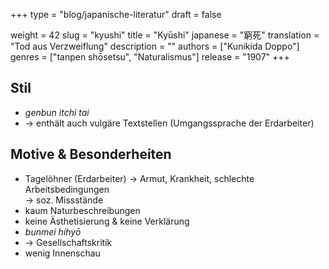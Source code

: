 +++
type = "blog/japanische-literatur"
draft = false

weight = 42
slug = "kyushi"
title = "Kyūshi"
japanese = "窮死"
translation = "Tod aus Verzweiflung"
description = ""
authors = ["Kunikida Doppo"]
genres = ["tanpen shōsetsu", "Naturalismus"]
release = "1907"
+++

## Stil

- *genbun itchi tai*
- -> enthält auch vulgäre Textstellen (Umgangssprache der Erdarbeiter)

## Motive & Besonderheiten

- Tagelöhner (Erdarbeiter) -> Armut, Krankheit, schlechte Arbeitsbedingungen  
  -> soz. Missstände
- kaum Naturbeschreibungen
- keine Ästhetisierung & keine Verklärung
- *bunmei hihyō*
- → Gesellschaftskritik
- wenig Innenschau
